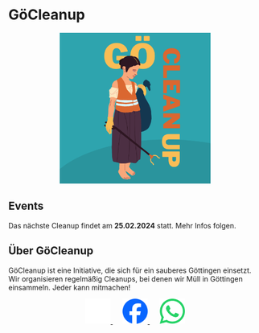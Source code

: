 # GöCleanup

<div align="center">
    <img src="images/logo.png" alt="GöCleanup Logo" width="300">
</div>

## Events

Das nächste Cleanup findet am **25.02.2024** statt. Mehr Infos folgen.

## Über GöCleanup

GöCleanup ist eine Initiative, die sich für ein sauberes Göttingen einsetzt.
Wir organisieren regelmäßig Cleanups, bei denen wir Müll in Göttingen einsammeln.
Jeder kann mitmachen!

<div align="center">
  <a href="https://www.instagram.com/goecleanup/">
    <img
      src="images/instagram.svg"
      alt="Folge GöCleanup auf Instagram"
      width="50"
    >
  </a>
  &nbsp;&nbsp;&nbsp;&nbsp;
  <a href="http://facebook.com/GoeCleanup">
    <img
      src="images/facebook.png"
      alt="Folge GöCleanup auf Facebook"
      width="50"
    >
  </a>
  &nbsp;&nbsp;&nbsp;&nbsp;
  <a href="https://chat.whatsapp.com/Jdth7yONTKs33syspNPs4v">
    <img
      src="images/whatsapp.svg"
      alt="Folge GöCleanup auf WhatsApp"
      width="50"
  >
  </a>
</div>
